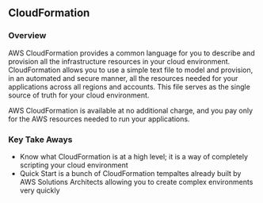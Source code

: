 ## CloudFormation

### Overview
AWS CloudFormation provides a common language for you to describe and provision all the infrastructure resources in your cloud environment. CloudFormation allows you to use a simple text file to model and provision, in an automated and secure manner, all the resources needed for your applications across all regions and accounts. This file serves as the single source of truth for your cloud environment. 

AWS CloudFormation is available at no additional charge, and you pay only for the AWS resources needed to run your applications.

### Key Take Aways
- Know what CloudFormation is at a high level; it is a way of completely scripting your cloud environment
- Quick Start is a bunch of CloudFormation tempaltes already built by AWS Solutions Architects allowing you to create complex environments very quickly